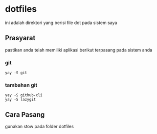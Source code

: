 # dotfiles

ini adalah direktori yang berisi file dot pada sistem saya

## Prasyarat

pastikan anda telah memiliki aplikasi berikut terpasang pada sistem anda

### git
```
yay -S git
```
### tambahan git 
```
yay -S github-cli
yay -S lazygit
```

## Cara Pasang

gunakan stow pada folder dotfiles
